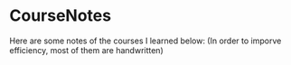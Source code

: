 # CourseNotes

Here are some notes of the courses I learned below:
(In order to imporve efficiency, most of them are handwritten)
